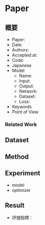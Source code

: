 # Paper


## 概要

* Paper:
* Date:
* Authors:
* Accepted at:
* Code:
* Japanese
* Model
    * Name:
    * Input:
    * Output:
    * Network:
    * Dataset:
    * Loss:
* Keywords
* Point of View




### Related Work



## Dataset



## Method



## Experiment

* model
* optimizer



## Result

* 評価指標：
